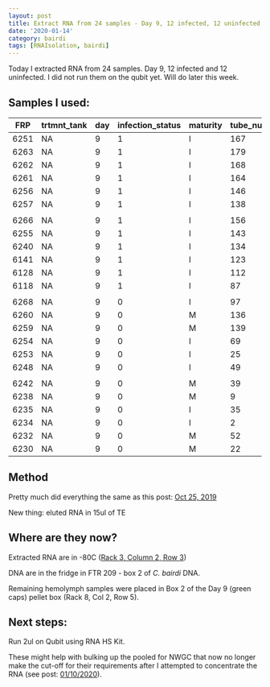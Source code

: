 ```yaml
---
layout: post
title: Extract RNA from 24 samples - Day 9, 12 infected, 12 uninfected; still need to run on Qubit
date: '2020-01-14'
category: bairdi
tags: [RNAIsolation, bairdi]
---
```

Today I extracted RNA from 24 samples. Day 9, 12 infected and 12 uninfected. I did not run them on the qubit yet. Will do later this week. 

## Samples I used:   

| FRP  | trtmnt_tank | day | infection_status | maturity | tube_number |
|------|-------------|-----|------------------|----------|-------------|
| 6251 | NA          | 9   | 1                | I        | 167         |
| 6263 | NA          | 9   | 1                | I        | 179         |
| 6262 | NA          | 9   | 1                | I        | 168         |
| 6261 | NA          | 9   | 1                | I        | 164         |
| 6256 | NA          | 9   | 1                | I        | 146         |
| 6257 | NA          | 9   | 1                | I        | 138         |
|      |             |     |                  |          |             |
| 6266 | NA          | 9   | 1                | I        | 156         |
| 6255 | NA          | 9   | 1                | I        | 143         |
| 6240 | NA          | 9   | 1                | I        | 134         |
| 6141 | NA          | 9   | 1                | I        | 123         |
| 6128 | NA          | 9   | 1                | I        | 112         |
| 6118 | NA          | 9   | 1                | I        | 87          |
|      |             |     |                  |          |             |
| 6268 | NA          | 9   | 0                | I        | 97          |
| 6260 | NA          | 9   | 0                | M        | 136         |
| 6259 | NA          | 9   | 0                | M        | 139         |
| 6254 | NA          | 9   | 0                | I        | 69          |
| 6253 | NA          | 9   | 0                | I        | 25          |
| 6248 | NA          | 9   | 0                | I        | 49          |
|      |             |     |                  |          |             |
| 6242 | NA          | 9   | 0                | M        | 39          |
| 6238 | NA          | 9   | 0                | M        | 9           |
| 6235 | NA          | 9   | 0                | I        | 35          |
| 6234 | NA          | 9   | 0                | I        | 2           |
| 6232 | NA          | 9   | 0                | M        | 52          |
| 6230 | NA          | 9   | 0                | M        | 22          |

## Method
Pretty much did everything the same as this post: [Oct 25, 2019](https://grace-ac.github.io/extract-RNA/)  

New thing: eluted RNA in 15ul of TE

## Where are they now? 
Extracted RNA are in -80C ([Rack 3, Column 2, Row 3](https://docs.google.com/spreadsheets/d/1Qsvz3QTURlPF_hX05BQxjom3484WuMfqQ1ILl9LEljU/edit)) 

DNA are in the fridge in FTR 209 - box 2 of _C. bairdi_ DNA. 

Remaining hemolymph samples were placed in Box 2 of the Day 9 (green caps) pellet box (Rack 8, Col 2, Row 5). 

## Next steps: 
Run 2ul on Qubit using RNA HS Kit. 

These might help with bulking up the pooled for NWGC that now no longer make the cut-off for their requirements after I attempted to concentrate the RNA (see post: [01/10/2020](https://grace-ac.github.io/attempt-to-concentrate-6-pooled-samples/)). 

